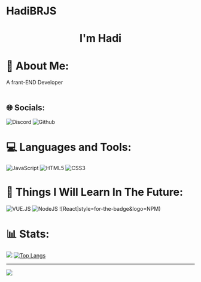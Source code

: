 # HadiBRJS
<h1 align="center">
   <a herf="https://github.com/MaMad4Ever">I'm Hadi
 </h1>
    
# 💫 About Me:
A frant-END Developer <br><br>

## 🌐 Socials:
![Discord](https://img.shields.io/badge/Discord-%237289DA.svg?logo=discord&logoColor=white) ![Github](https://img.shields.io/badge/Github-000000.svg?logo=github&logoColor=white)

# 💻 Languages and Tools:
 ![JavaScript](https://img.shields.io/badge/js-%23323330.svg?style=for-the-badge&logo=javascript&logoColor=%23F7DF1E)  ![HTML5](https://img.shields.io/badge/html5-%23E34F26.svg?style=for-the-badge&logo=html5&logoColor=white) ![CSS3](https://img.shields.io/badge/css3-171bac?style=for-the-badge&logo=css3&logoColor=white)
# 📕 Things I Will Learn In The Future:
![VUE.JS](https://img.shields.io/badge/vue.js-white.svg?style=for-the-badge&logo=vue.js&logoColor=green) ![NodeJS](https://img.shields.io/badge/node.js-8FC708?style=for-the-badge&logo=node.js&logoColor=white) ![React]style=for-the-badge&logo=NPM)
# 📊 Stats:
![](https://github-readme-stats.vercel.app/api?username=MaMad4Ever&theme=radical&hide_border=false&include_all_commits=false&count_private=false) [![Top Langs](https://github-readme-stats.vercel.app/api/top-langs/?username=MaMad4Ever&layout=compact&theme=radical&hide)](https://github.com/Spicy1Code) <br/>


---
[![](https://visitcount.itsvg.in/api?id=MaMad4Ever&icon=0&color=0)](https://visitcount.itsvg.in) 

<!-- Ends -->

